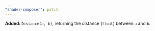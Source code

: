 ```yaml
---
"shader-composer": patch
---
```


**Added:** `Distance(a, b)`, returning the distance (`float`) between `a` and `b`.
